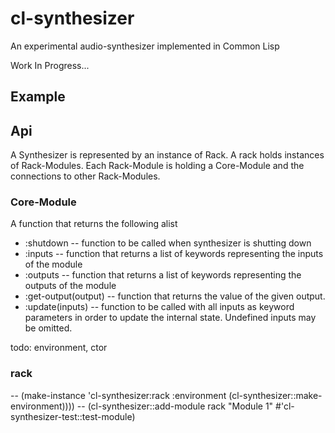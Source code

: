 # cl-synthesizer
An experimental audio-synthesizer implemented in Common Lisp

Work In Progress...

## Example



## Api

A Synthesizer is represented by an instance of Rack. A rack holds instances of Rack-Modules. Each Rack-Module
is holding a Core-Module and the connections to other Rack-Modules.

### Core-Module

A function that returns the following alist

- :shutdown -- function to be called when synthesizer is shutting down
- :inputs -- function that returns a list of keywords representing the inputs of the module 
- :outputs -- function that returns a list of keywords representing the outputs of the module 
- :get-output(output) -- function that returns the value of the given output.
- :update(inputs) -- function to be called with all inputs as keyword parameters in order to update the internal state.
   Undefined inputs may be omitted.


todo: environment, ctor
### rack

-- (make-instance 'cl-synthesizer:rack :environment (cl-synthesizer::make-environment))))
--     (cl-synthesizer::add-module rack "Module 1" #'cl-synthesizer-test::test-module)


